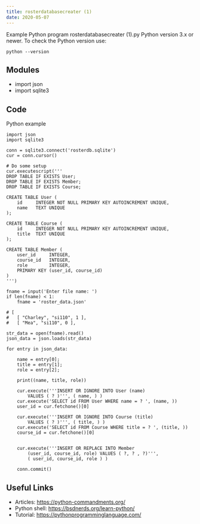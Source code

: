 ```yaml
---
title: rosterdatabasecreater (1)
date: 2020-05-07
---
```

Example Python program rosterdatabasecreater (1).py
Python version 3.x or newer.
To check the Python version use:

    python --version

## Modules

* import json
* import sqlite3

## Code

Python example

    import json
    import sqlite3
    
    conn = sqlite3.connect('rosterdb.sqlite')
    cur = conn.cursor()
    
    # Do some setup
    cur.executescript('''
    DROP TABLE IF EXISTS User;
    DROP TABLE IF EXISTS Member;
    DROP TABLE IF EXISTS Course;
    
    CREATE TABLE User (
        id     INTEGER NOT NULL PRIMARY KEY AUTOINCREMENT UNIQUE,
        name   TEXT UNIQUE
    );
    
    CREATE TABLE Course (
        id     INTEGER NOT NULL PRIMARY KEY AUTOINCREMENT UNIQUE,
        title  TEXT UNIQUE
    );
    
    CREATE TABLE Member (
        user_id     INTEGER,
        course_id   INTEGER,
        role        INTEGER,
        PRIMARY KEY (user_id, course_id)
    )
    ''')
    
    fname = input('Enter file name: ')
    if len(fname) < 1:
        fname = 'roster_data.json'
    
    # [
    #   [ "Charley", "si110", 1 ],
    #   [ "Mea", "si110", 0 ],
    
    str_data = open(fname).read()
    json_data = json.loads(str_data)
    
    for entry in json_data:
    
        name = entry[0];
        title = entry[1];
        role = entry[2];
    
        print((name, title, role))
    
        cur.execute('''INSERT OR IGNORE INTO User (name)
            VALUES ( ? )''', ( name, ) )
        cur.execute('SELECT id FROM User WHERE name = ? ', (name, ))
        user_id = cur.fetchone()[0]
    
        cur.execute('''INSERT OR IGNORE INTO Course (title)
            VALUES ( ? )''', ( title, ) )
        cur.execute('SELECT id FROM Course WHERE title = ? ', (title, ))
        course_id = cur.fetchone()[0]
    
    
        cur.execute('''INSERT OR REPLACE INTO Member
            (user_id, course_id, role) VALUES ( ?, ? , ?)''',
            ( user_id, course_id, role ) )
    
        conn.commit()
    

## Useful Links

- Articles: https://python-commandments.org/
- Python shell: https://bsdnerds.org/learn-python/
- Tutorial: https://pythonprogramminglanguage.com/
